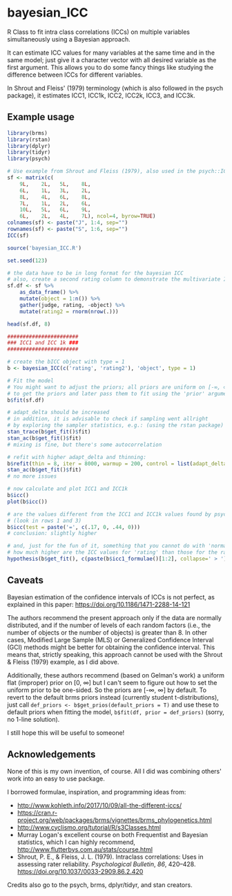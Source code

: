 # bayesian_ICC

R Class to fit intra class correlations (ICCs) on multiple variables simultaneously using a Bayesian approach.

It can estimate ICC values for many variables at the same time and in the same model; just give it a character vector with all desired variable as the first argument. This allows you to do some fancy things like studying the difference between ICCs for different variables.

In Shrout and Fleiss' (1979) terminology (which is also followed in the psych package), it estimates ICC1, ICC1k, ICC2, ICC2k, ICC3, and ICC3k.

## Example usage

```r
library(brms)
library(rstan)
library(dplyr)
library(tidyr)
library(psych)

# Use example from Shrout and Fleiss (1979), also used in the psych::ICC() help page
sf <- matrix(c(
    9L,    2L,   5L,    8L,
    6L,    1L,   3L,    2L,
    8L,    4L,   6L,    8L,
    7L,    1L,   2L,    6L,
    10L,   5L,   6L,    9L,
    6L,    2L,   4L,    7L), ncol=4, byrow=TRUE)
colnames(sf) <- paste("J", 1:4, sep="")
rownames(sf) <- paste("S", 1:6, sep="")
ICC(sf)

source('bayesian_ICC.R')

set.seed(123)

# the data have to be in long format for the bayesian ICC
# also, create a second rating column to demonstrate the multivariate ICC
sf.df <- sf %>%
    as_data_frame() %>%
    mutate(object = 1:n()) %>%
    gather(judge, rating, -object) %>%
    mutate(rating2 = rnorm(nrow(.)))

head(sf.df, 8)

#######################
### ICC1 and ICC 1k ###
#######################

# create the bICC object with type = 1
b <- bayesian_ICC(c('rating', 'rating2'), 'object', type = 1)

# Fit the model
# You might want to adjust the priors; all priors are uniform on [-∞, ∞] by default, run b$get_priors(df.df)
# to get the priors and later pass them to fit using the 'prior' argument, e.g. b$fit(sf.df, prior = b$get_priors(df.df))
b$fit(sf.df)

# adapt_delta should be increased
# in addition, it is advisable to check if sampling went allright
# by exploring the sampler statistics, e.g.: (using the rstan package)
stan_trace(b$get_fit()$fit)
stan_ac(b$get_fit()$fit)
# mixing is fine, but there's some autocorrelation

# refit with higher adapt_delta and thinning:
b$refit(thin = 8, iter = 8000, warmup = 200, control = list(adapt_delta = .99))
stan_ac(b$get_fit()$fit)
# no more issues

# now calculate and plot ICC1 and ICC1k
b$icc()
plot(b$icc())

# are the values different from the ICC1 and ICC1k values found by psych::ICC()?
# (look in rows 1 and 3)
b$icc(test = paste('=', c(.17, 0, .44, 0)))
# conclusion: slightly higher

# and, just for the fun of it, something that you cannot do with 'normal' ICC values:
# how much higher are the ICC values for 'rating' than those for the randomly generated 'rating2'?
hypothesis(b$get_fit(), c(paste(b$icc1_formulae()[1:2], collapse=' > '), paste(b$icc1_formulae()[3:4], collapse=' > ')), class=NULL)
```

## Caveats

Bayesian estimation of the confidence intervals of ICCs is not perfect, as explained in this paper: https://doi.org/10.1186/1471-2288-14-121

The authors recommend the present approach only if the data are normally distributed, and if the number of levels of each random factors (i.e., the number of objects or the number of objects) is greater than 8. In other cases, Modified Large Sample (MLS) or Generalized Confidence Interval (GCI) methods might be better for obtaining the confidence interval. This means that, strictly speaking, this approach cannot be used with the Shrout & Fleiss (1979) example, as I did above.

Additionally, these authors recommend (based on Gelman's work) a uniform flat (improper) prior on [0, ∞] but I can't seem to figure out how to set the uniform prior to be one-sided. So the priors are [-∞, ∞] by default. To revert to the default brms priors instead (currently student t-distributions), just call `def_priors <- b$get_prios(default_priors = T)` and use these to default priors when fitting the model, `b$fit(df, prior = def_priors)` (sorry, no 1-line solution).

I still hope this will be useful to someone!

## Acknowledgements

None of this is my own invention, of course. All I did was combining others' work into an easy to use package.

I borrowed formulae, inspiration, and programming ideas from:

* http://www.kohleth.info/2017/10/09/all-the-different-iccs/
* https://cran.r-project.org/web/packages/brms/vignettes/brms_phylogenetics.html
* http://www.cyclismo.org/tutorial/R/s3Classes.html
* Murray Logan's excellent course on both Frequentist and Bayesian statistics, which I can highly recommend, http://www.flutterbys.com.au/stats/course.html
* Shrout, P. E., & Fleiss, J. L. (1979). Intraclass correlations: Uses in assessing rater reliability. *Psychological Bulletin*, *86*, 420–428. https://doi.org/10.1037/0033-2909.86.2.420

Credits also go to the psych, brms, dplyr/tidyr, and stan creators.
